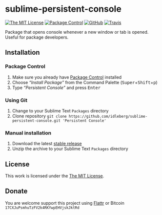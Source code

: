 # sublime-persistent-console

[![The MIT License](https://img.shields.io/badge/license-MIT-orange.svg?style=flat-square)](http://opensource.org/licenses/MIT)
[![Package Control](https://packagecontrol.herokuapp.com/downloads/Persistent%20Console.svg?style=flat-square)](https://packagecontrol.io/packages/Persistent%20Console)
[![GitHub](https://img.shields.io/github/release/idleberg/sublime-persistent-console.svg?style=flat-square)](https://github.com/idleberg/sublime-persistent-console/releases)
[![Travis](https://img.shields.io/travis/idleberg/sublime-persistent-console.svg?style=flat-square)](https://travis-ci.org/idleberg/sublime-persistent-console)

Package that opens console whenever a new window or tab is opened. Useful for package developers.

## Installation

### Package Control

1. Make sure you already have [Package Control](https://packagecontrol.io/) installed
2. Choose *“Install Package”* from the Command Palette (<kbd>Super</kbd>+<kbd>Shift</kbd>+<kbd>p</kbd>)
3. Type *“Persistent Console”* and press <kbd>Enter</kbd>

### Using Git

1. Change to your Sublime Text `Packages` directory
2. Clone repository `git clone https://github.com/idleberg/sublime-persistent-console.git 'Persistent Console'`

### Manual installation

1. Download the latest [stable release](https://github.com/idleberg/sublime-persistent-console/releases)
2. Unzip the archive to your Sublime Text `Packages` directory

## License

This work is licensed under the [The MIT License](LICENSE).

## Donate

You are welcome support this project using [Flattr](https://flattr.com/submit/auto?user_id=idleberg&url=https://github.com/idleberg/sublime-persistent-console) or Bitcoin `17CXJuPsmhuTzFV2k4RKYwpEHVjskJktRd`
